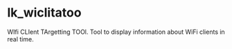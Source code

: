 # lk_wiclitatoo
WIfi CLIent TArgetting TOOl. Tool to display information about WiFi clients in real time.
